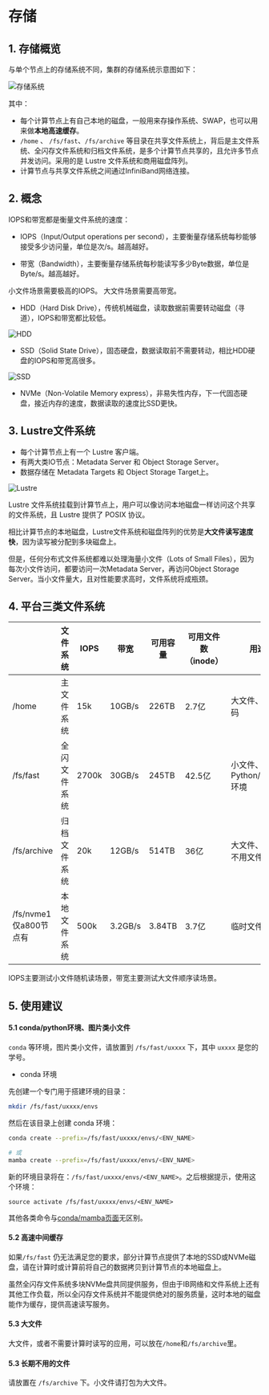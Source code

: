 # 存储

## 1. 存储概览

与单个节点上的存储系统不同，集群的存储系统示意图如下：

![存储系统](../images/storage.svg)

其中：

* 每个计算节点上有自己本地的磁盘，一般用来存操作系统、SWAP，也可以用来做**本地高速缓存**。
* `/home` 、 `/fs/fast`、`/fs/archive` 等目录在共享文件系统上，背后是主文件系统、全闪存文件系统和归档文件系统，是多个计算节点共享的，且允许多节点并发访问。采用的是 Lustre 文件系统和商用磁盘阵列。
* 计算节点与共享文件系统之间通过InfiniBand网络连接。

## 2. 概念

IOPS和带宽都是衡量文件系统的速度：

* IOPS（Input/Output operations per second），主要衡量存储系统每秒能够接受多少访问量，单位是次/s。越高越好。

* 带宽（Bandwidth），主要衡量存储系统每秒能读写多少Byte数据，单位是 Byte/s。越高越好。

小文件场景需要极高的IOPS。
大文件场景需要高带宽。

* HDD（Hard Disk Drive），传统机械磁盘，读取数据前需要转动磁盘（寻道），IOPS和带宽都比较低。

![HDD](../images/hdd.webp)

* SSD（Solid State Drive），固态硬盘，数据读取前不需要转动，相比HDD硬盘的IOPS和带宽高很多。

![SSD](../images/ssd.webp)

* NVMe（Non-Volatile Memory express），非易失性内存，下一代固态硬盘，接近内存的速度，数据读取的速度比SSD更快。

## 3. Lustre文件系统

* 每个计算节点上有一个 Lustre 客户端。
* 有两大类IO节点：Metadata Server 和 Object Storage Server。
* 数据存储在 Metadata Targets 和 Object Storage Target上。

![Lustre](../images/lustre_arch.jpeg)

Lustre 文件系统挂载到计算节点上，用户可以像访问本地磁盘一样访问这个共享的文件系统，且 Lustre 提供了 POSIX 协议。

相比计算节点的本地磁盘，Lustre文件系统和磁盘阵列的优势是**大文件读写速度快**，因为读写被分配到多块磁盘上。

但是，任何分布式文件系统都难以处理海量小文件（Lots of Small Files），因为每次小文件访问，都要访问一次Metadata Server，再访问Object Storage Server。当小文件量大，且对性能要求高时，文件系统将成瓶颈。

## 4. 平台三类文件系统

|                      | 文件系统   | IOPS  | 带宽      | 可用容量   | 可用文件数（inode） | 用途                 | 设备        |
| -------------------- | ------ | ----- | ------- | ------ | ------------ | ------------------ | --------- |
| /home                | 主文件系统  | 15k   | 10GB/s  | 226TB  | 2.7亿         | 大文件、源代码            | HDD硬盘     |
| /fs/fast             | 全闪文件系统 | 2700k | 30GB/s  | 245TB  | 42.5亿        | 小文件、Python/conda环境 | 全闪存NVMe硬盘 |
| /fs/archive          | 归档文件系统 | 20k   | 12GB/s  | 514TB  | 36亿          | 大文件、长期不用文件         | HDD硬盘     |
| /fs/nvme1 仅a800节点有 | 本地文件系统 | 500k  | 3.2GB/s | 3.84TB | 3.7亿         | 临时文件               | 全闪存NVMe硬盘 |

IOPS主要测试小文件随机读场景，带宽主要测试大文件顺序读场景。

## 5. 使用建议

#### 5.1 conda/python环境、图片类小文件

`conda` 等环境，图片类小文件，请放置到 `/fs/fast/uxxxx` 下，其中 `uxxxx` 是您的学号。

* conda 环境

先创建一个专门用于搭建环境的目录：

```bash
mkdir /fs/fast/uxxxx/envs
```

然后在该目录上创建 conda 环境：

```bash
conda create --prefix=/fs/fast/uxxxx/envs/<ENV_NAME>

# 或
mamba create --prefix=/fs/fast/uxxxx/envs/<ENV_NAME>
```

新的环境目录将在：`/fs/fast/uxxxx/envs/<ENV_NAME>`。之后根据提示，使用这个环境：

```
source activate /fs/fast/uxxxx/envs/<ENV_NAME>
```

其他各类命令与[conda/mamba页面](../app/conda.md)无区别。

#### 5.2 高速中间缓存

如果`/fs/fast` 仍无法满足您的要求，部分计算节点提供了本地的SSD或NVMe磁盘，请在计算时或计算前将自己的数据拷贝到计算节点的本地磁盘上。

虽然全闪存文件系统多块NVMe盘共同提供服务，但由于IB网络和文件系统上还有其他工作负载，所以全闪存文件系统并不能提供绝对的服务质量，这时本地的磁盘能作为缓存，提供高速读写服务。

#### 5.3 大文件

大文件，或者不需要计算时读写的应用，可以放在`/home`和`/fs/archive`里。

#### 5.3 长期不用的文件

请放置在 `/fs/archive` 下。小文件请打包为大文件。